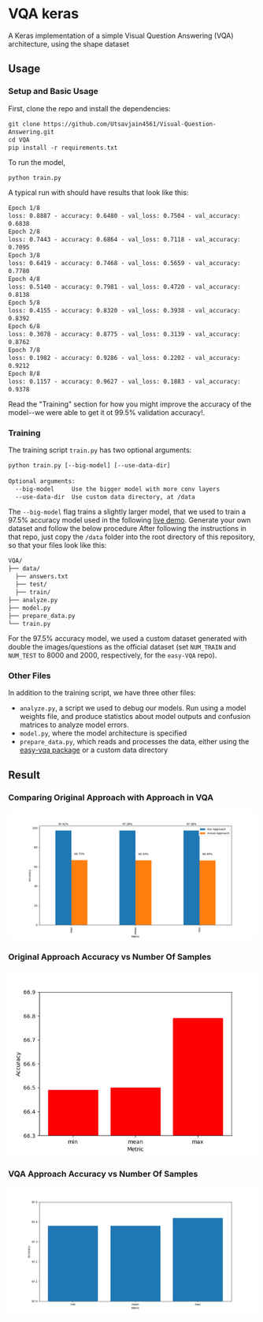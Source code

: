 # VQA keras

A Keras implementation of a simple Visual Question Answering (VQA) architecture, using the shape dataset


## Usage

### Setup and Basic Usage

First, clone the repo and install the dependencies:

```shell
git clone https://github.com/Utsavjain4561/Visual-Question-Answering.git
cd VQA
pip install -r requirements.txt
```

To run the model,

```shell
python train.py
```

A typical run with should have results that look like this:
```shell
Epoch 1/8
loss: 0.8887 - accuracy: 0.6480 - val_loss: 0.7504 - val_accuracy: 0.6838
Epoch 2/8
loss: 0.7443 - accuracy: 0.6864 - val_loss: 0.7118 - val_accuracy: 0.7095
Epoch 3/8
loss: 0.6419 - accuracy: 0.7468 - val_loss: 0.5659 - val_accuracy: 0.7780
Epoch 4/8
loss: 0.5140 - accuracy: 0.7981 - val_loss: 0.4720 - val_accuracy: 0.8138
Epoch 5/8
loss: 0.4155 - accuracy: 0.8320 - val_loss: 0.3938 - val_accuracy: 0.8392
Epoch 6/8
loss: 0.3078 - accuracy: 0.8775 - val_loss: 0.3139 - val_accuracy: 0.8762
Epoch 7/8
loss: 0.1982 - accuracy: 0.9286 - val_loss: 0.2202 - val_accuracy: 0.9212
Epoch 8/8
loss: 0.1157 - accuracy: 0.9627 - val_loss: 0.1883 - val_accuracy: 0.9378 
```
Read the "Training" section for how you might improve the accuracy of the model--we were able to get it ot 99.5% validation accuracy!.

### Training

The training script `train.py` has two optional arguments:

```shell
python train.py [--big-model] [--use-data-dir]

Optional arguments:
  --big-model     Use the bigger model with more conv layers
  --use-data-dir  Use custom data directory, at /data
```

The `--big-model` flag trains a slightly larger model, that we
used to train a 97.5% accuracy model used in the following [live demo](http://visualquestionbot.herokuapp.com/).
Generate your own dataset and follow the below procedure
After following the instructions in that repo, just copy the `/data` folder into
the root directory of this repository, so that your files look like this:

```shell
VQA/
├── data/
  ├── answers.txt
  ├── test/
  ├── train/
├── analyze.py
├── model.py
├── prepare_data.py
└── train.py
```

For the 97.5% accuracy model, we used a custom dataset generated with double the images/questions
as the official dataset (set `NUM_TRAIN` and `NUM_TEST` to 8000 and 2000,
respectively, for the `easy-VQA` repo).

### Other Files

In addition to the training script, we have three other files:
- `analyze.py`, a script we used to debug our models. Run using a model weights
  file, and produce statistics about model outputs and confusion matrices to
  analyze model errors.
- `model.py`, where the model architecture is specified
- `prepare_data.py`, which reads and processes the data, either using the
  [easy-vqa package](https://pypi.org/project/easy-vqa/) or a custom data directory

## Result

### Comparing Original Approach  with Approach in VQA
![alt text](compare_accuracy.png "Accuracy")
### Original Approach Accuracy vs Number Of Samples
![alt text](original_accuracy.png "Original")
### VQA Approach Accuracy vs Number Of Samples
![alt text](best_accuracy.png "VQA")
